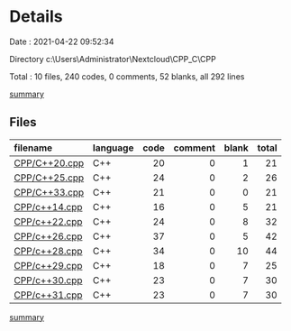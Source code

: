 # Details

Date : 2021-04-22 09:52:34

Directory c:\Users\Administrator\Nextcloud\CPP_C\CPP

Total : 10 files,  240 codes, 0 comments, 52 blanks, all 292 lines

[summary](results.md)

## Files
| filename | language | code | comment | blank | total |
| :--- | :--- | ---: | ---: | ---: | ---: |
| [CPP/C++20.cpp](/CPP/C++20.cpp) | C++ | 20 | 0 | 1 | 21 |
| [CPP/C++25.cpp](/CPP/C++25.cpp) | C++ | 24 | 0 | 2 | 26 |
| [CPP/C++33.cpp](/CPP/C++33.cpp) | C++ | 21 | 0 | 0 | 21 |
| [CPP/c++14.cpp](/CPP/c++14.cpp) | C++ | 16 | 0 | 5 | 21 |
| [CPP/c++22.cpp](/CPP/c++22.cpp) | C++ | 24 | 0 | 8 | 32 |
| [CPP/c++26.cpp](/CPP/c++26.cpp) | C++ | 37 | 0 | 5 | 42 |
| [CPP/c++28.cpp](/CPP/c++28.cpp) | C++ | 34 | 0 | 10 | 44 |
| [CPP/c++29.cpp](/CPP/c++29.cpp) | C++ | 18 | 0 | 7 | 25 |
| [CPP/c++30.cpp](/CPP/c++30.cpp) | C++ | 23 | 0 | 7 | 30 |
| [CPP/c++31.cpp](/CPP/c++31.cpp) | C++ | 23 | 0 | 7 | 30 |

[summary](results.md)